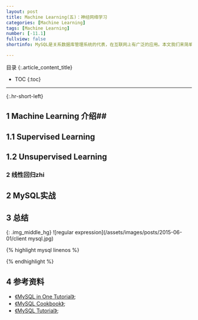 ```yaml
---
layout: post
title: Machine Learning(五)：神经网络学习
categories: [Machine Learning]
tags: [Machine Learning]
number: [-11.1]
fullview: false
shortinfo: MySQL是关系数据库管理系统的代表，在互联网上有广泛的应用。本文我们来简单介绍MySQL的基本知识，并且总结它95%的用途，以供日后使用参考。

---
```

目录
{:.article_content_title}


* TOC
{:toc}

---
{:.hr-short-left}

## 1 Machine Learning 介绍##

## 1.1 Supervised Learning ##
## 1.2 Unsupervised Learning ##

### 2 线性回归zhi ###


## 2 MySQL实战 ## 


## 3 总结 ##


{: .img_middle_hg}
![regular expression](/assets/images/posts/2015-06-01/client mysql.jpg)

{% highlight mysql linenos %}

{% endhighlight %}

## 4 参考资料 ##
- [《MySQL in One Tutorial》](https://www.youtube.com/watch?v=yPu6qV5byu4);
- [《MySQL Cookbook》](https://www.amazon.com/MySQL-Cookbook-Paul-DuBois/dp/059652708X/ref=sr_1_2?ie=UTF8&qid=1469005314&sr=8-2&keywords=mysql+cookbook);
- [《MySQL Tutorial》](http://www.tutorialspoint.com/mysql/);





